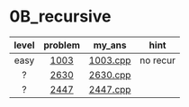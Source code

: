 # 0B_recursive
| level | problem | my_ans | hint |
| :--: | :--: | :--: | :--: |
| easy | [1003](https://www.acmicpc.net/problem/1003) | [1003.cpp](./1003/1003.cpp) | no recur |
| ? | [2630](https://www.acmicpc.net/problem/2630) | [2630.cpp](./2630/2630.cpp) |  |
| ? | [2447](https://www.acmicpc.net/problem/2447) | [2447.cpp](./2447/2447.cpp) |  |

